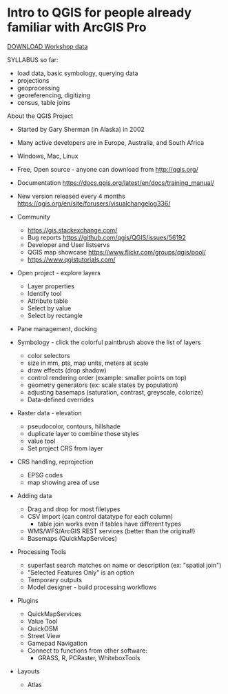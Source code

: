 # Intro to QGIS for people already familiar with ArcGIS Pro

[DOWNLOAD Workshop data](https://github.com/cornell-gis/qgis-demo/archive/refs/heads/main.zip)

SYLLABUS so far:
- load data, basic symbology, querying data
- projections
- geoprocessing
- georeferencing, digitizing
- census, table joins

About the QGIS Project
  - Started by Gary Sherman (in Alaska) in 2002
  - Many active developers are in Europe, Australia, and South Africa
  - Windows, Mac, Linux
  - Free, Open source - anyone can download from <http://qgis.org/>
  - Documentation <https://docs.qgis.org/latest/en/docs/training_manual/>
  - New version released every 4 months <https://qgis.org/en/site/forusers/visualchangelog336/>
  - Community
    - <https://gis.stackexchange.com/>
    - Bug reports <https://github.com/qgis/QGIS/issues/56192>
    - Developer and User listservs
    - QGIS map showcase <https://www.flickr.com/groups/qgis/pool/>
    - <https://www.qgistutorials.com/>

- Open project - explore layers
  - Layer properties
  - Identify tool
  - Attribute table
  - Select by value
  - Select by rectangle

- Pane management, docking

- Symbology - click the colorful paintbrush above the list of layers
  - color selectors
  - size in mm, pts, map units, meters at scale
  - draw effects (drop shadow)
  - control rendering order (example: smaller points on top)
  - geometry generators (ex: scale states by population)
  - adjusting basemaps (saturation, contrast, greyscale, colorize)
  - Data-defined overrides

- Raster data - elevation
  - pseudocolor, contours, hillshade
  - duplicate layer to combine those styles
  - value tool
  - Set project CRS from layer

- CRS handling, reprojection
  - EPSG codes
  - map showing area of use

- Adding data
  - Drag and drop for most filetypes
  - CSV import (can control datatype for each column)
    - table join works even if tables have different types    
  - WMS/WFS/ArcGIS REST services (better than the original!)
  - Basemaps (QuickMapServices)

- Processing Tools
  - superfast search matches on name or description (ex: "spatial join")
  - "Selected Features Only" is an option
  - Temporary outputs
  - Model designer - build processing workflows

- Plugins
  - QuickMapServices
  - Value Tool
  - QuickOSM
  - Street View
  - Gamepad Navigation
  - Connect to functions from other software:
    - GRASS, R, PCRaster, WhiteboxTools

- Layouts
  - Atlas
